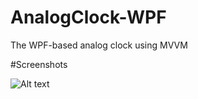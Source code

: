 # AnalogClock-WPF
The WPF-based analog clock using MVVM

#Screenshots

![Alt text](http://i.piccy.info/i9/a98cf56ba56a9577ba736a8da3beb115/1480258750/13074/1088643/Img.png "Optional title")
